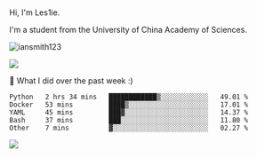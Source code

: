 ### 
Hi, I'm Les1ie. 

I'm a student from the University of China Academy of Sciences.

<img src="https://komarev.com/ghpvc/?username=iansmith123" alt="iansmith123" />

![](https://github-readme-stats.vercel.app/api?username=iansmith123&show_icons=true&hide_border=true)



🔭 What I did over the past week :)
<!--START_SECTION:waka-->
```text
Python   2 hrs 34 mins   ████████████▒░░░░░░░░░░░░   49.01 % 
Docker   53 mins         ████▒░░░░░░░░░░░░░░░░░░░░   17.01 % 
YAML     45 mins         ███▓░░░░░░░░░░░░░░░░░░░░░   14.37 % 
Bash     37 mins         ███░░░░░░░░░░░░░░░░░░░░░░   11.80 % 
Other    7 mins          ▓░░░░░░░░░░░░░░░░░░░░░░░░   02.27 % 
```
<!--END_SECTION:waka-->

<img src="https://github.githubassets.com/images/spinners/octocat-spinner-64.gif">

<!--
**IanSmith123/IanSmith123** is a ✨ _special_ ✨ repository because its `README.md` (this file) appears on your GitHub profile.

Here are some ideas to get you started:

- 🔭 I’m currently working on ...
- 🌱 I’m currently learning ...
- 👯 I’m looking to collaborate on ...
- 🤔 I’m looking for help with ...
- 💬 Ask me about ...
- 📫 How to reach me: ...
- 😄 Pronouns: ...
- ⚡ Fun fact: ...
-->
